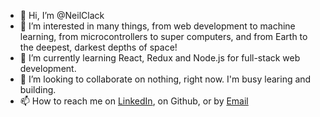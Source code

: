 - 👋 Hi, I’m @NeilClack
- 👀 I’m interested in many things, from web development to machine learning, from microcontrollers to super computers, and from Earth to the deepest, darkest depths of space!
- 🌱 I’m currently learning React, Redux and Node.js for full-stack web development.
- 💞️ I’m looking to collaborate on nothing, right now. I'm busy learing and building.
- 📫 How to reach me on [LinkedIn](https://linkedin.com/in/NeilClack), on Github, or by [Email](NeilClack001@gmail.com)

<!---
NeilClack/NeilClack is a ✨ special ✨ repository because its `README.md` (this file) appears on your GitHub profile.
You can click the Preview link to take a look at your changes.
--->
